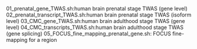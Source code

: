 01_prenatal_gene_TWAS.sh:human brain prenatal stage TWAS (gene level)
02_prenatal_transcript_TWAS.sh:human brain prenatal stage TWAS (isoform level)
03_CMC_gene_TWAS.sh:human brain adulthood stage TWAS (gene level)
04_CMC_transcripts_TWAS.sh:human brain adulthood stage TWAS (gene splicing)
05_FOCUS_fine_mapping_prenatal_gene.sh: FOCUS fine-mapping for a region
